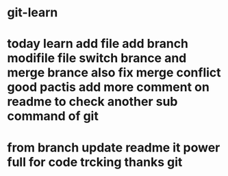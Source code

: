 # git-learn
today learn add file add branch modifile file switch brance  and merge brance 
also fix merge conflict
good pactis add more comment on readme to check another sub command of git
====
from branch update readme
it power full for code trcking  thanks git
====